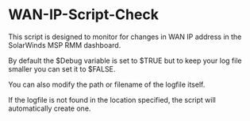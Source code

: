 # WAN-IP-Script-Check

This script is designed to monitor for changes in WAN IP address in the SolarWinds MSP RMM dashboard.

By default the $Debug variable is set to $TRUE but to keep your log file smaller you can set it to $FALSE.

You can also modify the path or filename of the logfile itself.

If the logfile is not found in the location specified, the script will automatically create one.
